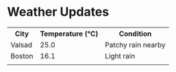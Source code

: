 # Weather Updates

<!-- WEATHER-UPDATE-START -->
<table><tr><th>City</th><th>Temperature (°C)</th><th>Condition</th></tr><tr><td>Valsad</td><td>25.0</td><td>Patchy rain nearby</td></tr><tr><td>Boston</td><td>16.1</td><td>Light rain</td></tr><tr><td></td><td></td><td></td></tr></table>
<!-- WEATHER-UPDATE-END -->
